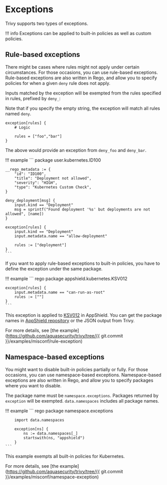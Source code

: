 # Exceptions
Trivy supports two types of exceptions.

!!! info
    Exceptions can be applied to built-in policies as well as custom policies.

## Rule-based exceptions
There might be cases where rules might not apply under certain circumstances.
For those occasions, you can use rule-based exceptions. 
Rule-based exceptions are also written in Rego, and allow you to specify policies for when a given `deny` rule does not apply.

Inputs matched by the exception will be exempted from the rules specified in rules, prefixed by `deny_`:

Note that if you specify the empty string, the exception will match all rules named `deny`.

```
exception[rules] {
    # Logic

    rules = ["foo","bar"]
}
```

The above would provide an exception from `deny_foo` and `deny_bar`.


!!! example
    ```
    package user.kubernetes.ID100

    __rego_metadata := {
        "id": "ID100",
        "title": "Deployment not allowed",
        "severity": "HIGH",
        "type": "Kubernetes Custom Check",
    }
    
    deny_deployment[msg] {
        input.kind == "Deployment"
    	msg = sprintf("Found deployment '%s' but deployments are not allowed", [name])
    }
    
    exception[rules] {
        input.kind == "Deployment"
        input.metadata.name == "allow-deployment"
        
        rules := ["deployment"]
    }
    ```

If you want to apply rule-based exceptions to built-in policies, you have to define the exception under the same package.

!!! example
    ``` rego
    package appshield.kubernetes.KSV012

    exception[rules] {
        input.metadata.name == "can-run-as-root"
        rules := [""]
    }
    ```

This exception is applied to [KSV012](https://github.com/aquasecurity/appshield/blob/57bccc1897b2500a731415bda3990b0d4fbc959e/kubernetes/policies/pss/restricted/3_runs_as_root.rego) in AppShield.
You can get the package names in [AppShield repository](https://github.com/aquasecurity/appshield/) or the JSON output from Trivy.

For more details, see [the example](https://github.com/aquasecurity/trivy/tree/{{ git.commit }}/examples/misconf/rule-exception)

## Namespace-based exceptions
You might want to disable built-in policies partially or fully.
For those occasions, you can use namespace-based exceptions.
Namespace-based exceptions are also written in Rego, and allow you to specify packages where you want to disable.

The package name must be `namespace.exceptions`.
Packages returned by `exception` will be exempted.
`data.namespaces` includes all package names.


!!! example
    ``` rego
        package namespace.exceptions
        
        import data.namespaces
        
        exception[ns] {
            ns := data.namespaces[_]
            startswith(ns, "appshield")
        }
    ```

This example exempts all built-in policies for Kubernetes.

For more details, see [the example](https://github.com/aquasecurity/trivy/tree/{{ git.commit }}/examples/misconf/namespace-exception)
